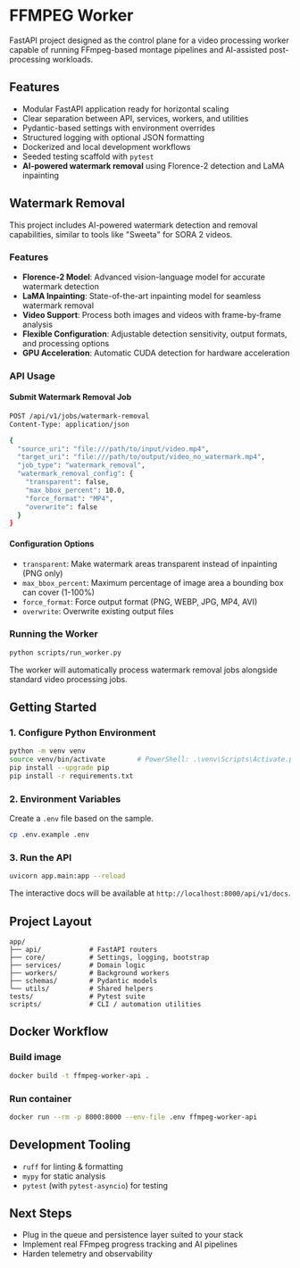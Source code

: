 # FFMPEG Worker

FastAPI project designed as the control plane for a video processing worker capable of running FFmpeg-based montage pipelines and AI-assisted post-processing workloads.

## Features
- Modular FastAPI application ready for horizontal scaling
- Clear separation between API, services, workers, and utilities
- Pydantic-based settings with environment overrides
- Structured logging with optional JSON formatting
- Dockerized and local development workflows
- Seeded testing scaffold with `pytest`
- **AI-powered watermark removal** using Florence-2 detection and LaMA inpainting

## Watermark Removal

This project includes AI-powered watermark detection and removal capabilities, similar to tools like "Sweeta" for SORA 2 videos.

### Features
- **Florence-2 Model**: Advanced vision-language model for accurate watermark detection
- **LaMA Inpainting**: State-of-the-art inpainting model for seamless watermark removal
- **Video Support**: Process both images and videos with frame-by-frame analysis
- **Flexible Configuration**: Adjustable detection sensitivity, output formats, and processing options
- **GPU Acceleration**: Automatic CUDA detection for hardware acceleration

### API Usage

#### Submit Watermark Removal Job
```bash
POST /api/v1/jobs/watermark-removal
Content-Type: application/json

{
  "source_uri": "file:///path/to/input/video.mp4",
  "target_uri": "file:///path/to/output/video_no_watermark.mp4",
  "job_type": "watermark_removal",
  "watermark_removal_config": {
    "transparent": false,
    "max_bbox_percent": 10.0,
    "force_format": "MP4",
    "overwrite": false
  }
}
```

#### Configuration Options
- `transparent`: Make watermark areas transparent instead of inpainting (PNG only)
- `max_bbox_percent`: Maximum percentage of image area a bounding box can cover (1-100%)
- `force_format`: Force output format (PNG, WEBP, JPG, MP4, AVI)
- `overwrite`: Overwrite existing output files

### Running the Worker
```bash
python scripts/run_worker.py
```

The worker will automatically process watermark removal jobs alongside standard video processing jobs.

## Getting Started

### 1. Configure Python Environment
```bash
python -m venv venv
source venv/bin/activate        # PowerShell: .\venv\Scripts\Activate.ps1
pip install --upgrade pip
pip install -r requirements.txt
```

### 2. Environment Variables
Create a `.env` file based on the sample.
```bash
cp .env.example .env
```

### 3. Run the API
```bash
uvicorn app.main:app --reload
```

The interactive docs will be available at `http://localhost:8000/api/v1/docs`.

## Project Layout
```
app/
├── api/            # FastAPI routers
├── core/           # Settings, logging, bootstrap
├── services/       # Domain logic
├── workers/        # Background workers
├── schemas/        # Pydantic models
└── utils/          # Shared helpers
tests/              # Pytest suite
scripts/            # CLI / automation utilities
```

## Docker Workflow

### Build image
```bash
docker build -t ffmpeg-worker-api .
```

### Run container
```bash
docker run --rm -p 8000:8000 --env-file .env ffmpeg-worker-api
```

## Development Tooling
- `ruff` for linting & formatting
- `mypy` for static analysis
- `pytest` (with `pytest-asyncio`) for testing

## Next Steps
- Plug in the queue and persistence layer suited to your stack
- Implement real FFmpeg progress tracking and AI pipelines
- Harden telemetry and observability
